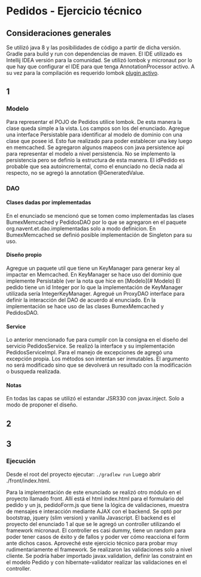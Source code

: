 # Pedidos - Ejercicio técnico

## Consideraciones generales

Se utilizó java 8 y las posibilidades de código a partir de dicha versión.
Gradle para build y run con dependencias de maven.
El IDE utilizado es Intellij IDEA versión para la comunidad.
Se utilizó lombok y micronaut por lo que hay que configurar el IDE para que tenga AnnotationProcessor activo. A su vez para la compilación es requerido lombok [plugin activo](https://projectlombok.org/setup/intellij). 

## 1

### Modelo
Para representar el POJO de Pedidos utilice lombok. De esta manera la clase queda simple a la vista. Los campos son los del enunciado.
Agregue una interface Persistable para identificar al modelo de dominio con una clase que posee id. Esto fue realizado para poder establecer una key luego en memcached.
Se agregaron algunos mapeos con java persistence api para representar el modelo a nivel persistencia. No se implemento la persistencia pero se definio la estructura de esta manera. El idPedido es probable que sea autoincremental, como el enunciado no decía nada al respecto, no se agregó la annotation @GeneratedValue.

### DAO
#### Clases dadas por implementadas
En el enunciado se mencionó que se tomen como implementadas las clases BumexMemcached y PedidosDAO por lo que se agregaron en el paquete org.navent.et.dao.implementadas solo a modo definicion. En BumexMemcached se definió posible implementación de Singleton para su uso.
#### Diseño propio
Agregue un paquete util que tiene un KeyManager para generar key al impactar en Memcached. En KeyManager se hace uso del dominio que implemente Persistable (ver la nota que hice en [Modelo](# Modelo)
El pedido tiene un id Integer por lo que la implementación de KeyManager utilizada sería IntegerKeyManager.
Agregué un ProxyDAO interface para definir la interacción del DAO de acuerdo al enunciado. En la implementación se hace uso de las clases BumexMemcached y PedidosDAO.
#### Service
Lo anterior mencionado fue para cumplir con la consigna en el diseño del servicio PedidosService. Se realizó la interface y su implementación PedidosServiceImpl. Para el manejo de excepciones de agregó una excepción propia. Los métodos son intentan ser inmutables. El argumento no será modificado sino que se devolverá un resultado con la modificación o busqueda realizada.

#### Notas
En todas las capas se utilizó el estandar JSR330 con javax.inject. Solo a modo de proponer el diseño.

## 2

## 3
### Ejecución
Desde el root del proyecto ejecutar: 
`./gradlew run`
Luego abrir ./front/index.html.

Para la implementación de este enunciado se realizó otro módulo en el proyecto llamado front. Allí está el html index.html para el formulario del pedido y un js, pedidoForm.js que tiene la lógica de validaciones, muestra de mensajes e interacción mediante AJAX con el backend. Se optó por bootstrap, jquery (slim version) y vanilla Javascript.
El backend es el proyecto del enunciado 1 al que se le agregó un controller utilizando el framework micronaut. El controller es casi dummy, tiene un random para poder tener casos de éxito y de fallos y poder ver cómo reacciona el form ante dichos casos. Aproveché este ejercicio técnico para probar muy rudimentariamente el framework.
Se realizaron las validaciones solo a nivel cliente. Se podría haber importado javax.validation, definir las constraint en el modelo Pedido y con hibernate-validator realizar las validaciones en el controller.

 


